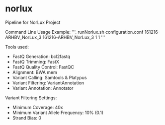 # norlux

Pipeline for NorLux Project

Command Line Usage Example:
'''. runNorlux.sh configuration.conf 161216-ARHBV_NorLux_3 161216-ARHBV_NorLux_3 1 1 '''

Tools used:
- FastQ Generation: bcl2fastq
- FastQ Trimming: FastX
- FastQ Quality Control: FastQC
- Alignment: BWA mem
- Variant Calling: Samtools & Platypus
- Variant Filtering: VariantAnnotation
- Variant Annotation: Annotator

Variant Filtering Settings:
- Minimum Coverage: 40x
- Minimum Variant Allele Frequency: 10% (0.1)
- Strand Bias: 0
